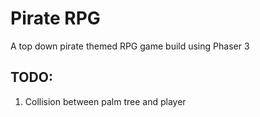 # Pirate RPG

A top down pirate themed RPG game build using Phaser 3

## TODO:

1. Collision between palm tree and player
